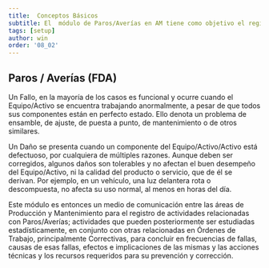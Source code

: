 ```yaml
---
title:  Conceptos Básicos
subtitle: El  módulo de Paros/Averías en AM tiene como objetivo el registro simple pero detallado de los hechos y de las actividades que se ejecutan como consecuencia de un Fallo, Paro o una Avería en la prestación del servicio de un Activo. 
tags: [setup]
author: win
order: '08_02'
---
```


## Paros / Averías (FDA)

Un Fallo, en la mayoría de los casos es funcional y ocurre cuando el Equipo/Activo se encuentra trabajando anormalmente, a pesar de que todos sus componentes  están en  perfecto estado. Ello denota un problema  de  ensamble,  de  ajuste, de puesta a punto, de mantenimiento o de otros similares.

Un Daño se presenta cuando un componente del Equipo/Activo/Activo está defectuoso, por cualquiera de múltiples razones. Aunque deben ser corregidos, algunos daños son tolerables y no afectan el buen desempeño del Equipo/Activo, ni la calidad del producto o servicio, que de él se derivan. Por ejemplo, en un vehículo, una luz delantera rota o descompuesta, no afecta su uso normal, al menos en horas del día.

Este módulo es entonces un medio de comunicación entre las áreas de Producción  y Mantenimiento para  el registro  de   actividades  relacionadas  con  Paros/Averías; actividades que pueden posteriormente ser estudiadas estadísticamente, en conjunto con otras relacionadas en Órdenes de Trabajo, principalmente Correctivas,  para concluir en frecuencias de fallas, causas de esas fallas, efectos e implicaciones de las mismas y las acciones técnicas y los recursos requeridos para su prevención y corrección.
